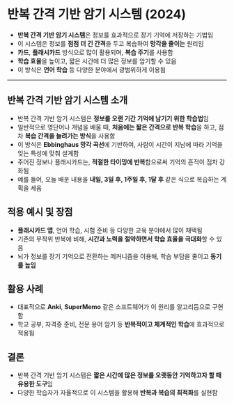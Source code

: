 # 반복 간격 기반 암기 시스템 (2024)


* **반복 간격 기반 암기 시스템**은 정보를 효과적으로 장기 기억에 저장하는 기법임
* 이 시스템은 정보를 **점점 더 긴 간격**을 두고 복습하여 **망각을 줄이는** 원리임
* **카드**, **플래시카드** 방식으로 많이 활용되며, **복습 주기**를 사용함
* **학습 효율**을 높이고, 짧은 시간에 더 많은 정보를 암기할 수 있음
* 이 방식은 **언어 학습** 등 다양한 분야에서 광범위하게 이용됨

---

반복 간격 기반 암기 시스템 소개
------------------

* 반복 간격 기반 암기 시스템은 **정보를 오랜 기간 기억에 남기기 위한 학습법**임
* 일반적으로 영단어나 개념을 배울 때, **처음에는 짧은 간격으로 반복 학습**을 하고, 점차 **복습 간격을 늘려가는 방식**을 사용함
* 이 방식은 **Ebbinghaus 망각 곡선**에 기반하여, 사람이 시간이 지남에 따라 기억을 잊는 특성에 맞춰 설계함
* 주어진 정보나 플래시카드는, **적절한 타이밍에 반복**함으로써 기억의 흔적이 점차 강화됨
* 예를 들어, 오늘 배운 내용을 **내일, 3일 후, 1주일 후, 1달 후** 같은 식으로 복습하는 계획을 세움

적용 예시 및 장점
----------

* **플래시카드 앱**, 언어 학습, 시험 준비 등 다양한 교육 분야에서 많이 채택됨
* 기존의 무작위 반복에 비해, **시간과 노력을 절약하면서 학습 효율을 극대화**할 수 있음
* 뇌가 정보를 장기 기억으로 전환하는 메커니즘을 이용해, 학습 부담을 줄이고 **동기를 높임**

활용 사례
-----

* 대표적으로 **Anki**, **SuperMemo** 같은 소프트웨어가 이 원리를 알고리듬으로 구현함
* 학교 공부, 자격증 준비, 전문 용어 암기 등 **반복적이고 체계적인 학습**에 효과적으로 적용됨

결론
--

* 반복 간격 기반 암기 시스템은 **짧은 시간에 많은 정보를 오랫동안 기억하고자 할 때 유용한 도구**임
* 다양한 학습자가 자율적으로 이 시스템을 활용해 **반복과 복습의 최적화**를 실현함

